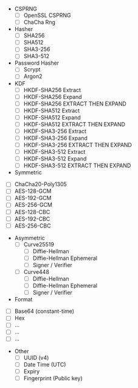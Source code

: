 - CSPRNG
  - [ ] OpenSSL CSPRNG
  - [ ] ChaCha Rng

- Hasher
  - [ ] SHA256
  - [ ] SHA512
  - [ ] SHA3-256
  - [ ] SHA3-512

- Password Hasher
  - [ ] Scrypt
  - [ ] Argon2

- KDF
  - [ ] HKDF-SHA256 Extract
  - [ ] HKDF-SHA256 Expand
  - [ ] HKDF-SHA256 EXTRACT THEN EXPAND
  - [ ] HKDF-SHA512 Extract
  - [ ] HKDF-SHA512 Expand
  - [ ] HKDF-SHA512 EXTRACT THEN EXPAND
  - [ ] HKDF-SHA3-256 Extract
  - [ ] HKDF-SHA3-256 Expand
  - [ ] HKDF-SHA3-256 EXTRACT THEN EXPAND
  - [ ] HKDF-SHA3-512 Extract
  - [ ] HKDF-SHA3-512 Expand
  - [ ] HKDF-SHA3-512 EXTRACT THEN EXPAND

 - Symmetric
  - [ ] ChaCha20-Poly1305
  - [ ] AES-128-GCM
  - [ ] AES-192-GCM
  - [ ] AES-256-GCM
  - [ ] AES-128-CBC
  - [ ] AES-192-CBC
  - [ ] AES-256-CBC

- Asymmetric 
  - [ ] Curve25519
    - [ ] Diffie-Hellman
    - [ ] Diffie-Hellman Ephemeral
    - [ ] Signer / Verifier
  - [ ] Curve448
    - [ ] Diffie-Hellman
    - [ ] Diffie-Hellman Ephemeral
    - [ ] Signer / Verifier
  
 - Format
  - [ ] Base64 (constant-time)
  - [ ] Hex
  - [ ] ...
  - [ ] ...
  - [ ] ...

- Other
  - [ ] UUID (v4)
  - [ ] Date Time (UTC)
  - [ ] Expiry
  - [ ] Fingerprint (Public key)
